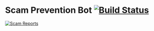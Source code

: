 # Scam Prevention Bot [![Build Status](https://travis-ci.org/scoobycode/scam-prevention-bot.svg?branch=master)](https://travis-ci.org/scoobycode/scam-prevention-bot)

<a href="https://discordbots.org/bot/403769002700046340" >
  <img src="https://discordbots.org/api/widget/403769002700046340.svg" alt="Scam Reports" />
</a>
